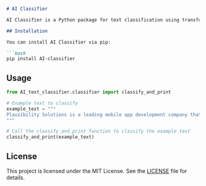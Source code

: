```markdown
# AI Classifier

AI Classifier is a Python package for text classification using transformer models. It classifies text into two categories: AI generated or human written.

## Installation

You can install AI Classifier via pip:

```bash
pip install AI-classifier
```

## Usage

```python
from AI_text_classifier.classifier import classify_and_print

# Example text to classify
example_text = """
Plausibility Solutions is a leading mobile app development company that develops apps on IOS, Android, and Hybrid platforms. We have a dedicated team that specializes in mobile app development. With over a decade of experience, our mobile app developers are well aware of constantly evolving technology stacks and models. Furthermore, we can proudly say that we are featured as the top mobile app development company in Europe according to Clutch. We are also featured in the top consumer, financial, e-commerce, social media, and healthcare mobile app development companies in the USA according to Clutch and Good firm.
"""

# Call the classify_and_print function to classify the example text
classify_and_print(example_text)
```

## License

This project is licensed under the MIT License. See the [LICENSE](LICENSE) file for details.
```
